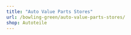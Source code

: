 ```yaml
---
title: "Auto Value Parts Stores"
url: /bowling-green/auto-value-parts-stores/
shop: Autoteile
---
```

